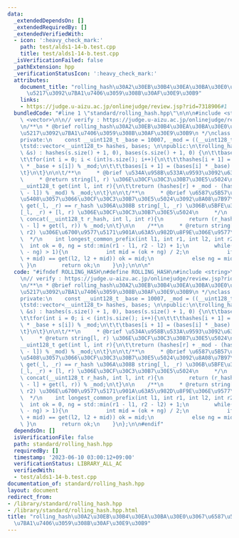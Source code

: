 ```yaml
---
data:
  _extendedDependsOn: []
  _extendedRequiredBy: []
  _extendedVerifiedWith:
  - icon: ':heavy_check_mark:'
    path: test/alds1-14-b.test.cpp
    title: test/alds1-14-b.test.cpp
  _isVerificationFailed: false
  _pathExtension: hpp
  _verificationStatusIcon: ':heavy_check_mark:'
  attributes:
    document_title: "rolling_hash\u30A2\u30EB\u30B4\u30EA\u30BA\u30E0\u3067\u6587\u5B57\
      \u5217\u3092\u7BA1\u7406\u3059\u308B\u30AF\u30E9\u30B9"
    links:
    - https://judge.u-aizu.ac.jp/onlinejudge/review.jsp?rid=7318906#1
  bundledCode: "#line 1 \"standard/rolling_hash.hpp\"\n\n\n#include <string>\n#include\
    \ <vector>\n\n// verify : https://judge.u-aizu.ac.jp/onlinejudge/review.jsp?rid=7318906#1\n\
    \n/**\n * @brief rolling_hash\u30A2\u30EB\u30B4\u30EA\u30BA\u30E0\u3067\u6587\u5B57\
    \u5217\u3092\u7BA1\u7406\u3059\u308B\u30AF\u30E9\u30B9\n */\nclass rolling_hash{\n\
    private:\n    const __uint128_t _base = 10007, _mod = ((__uint128_t)1<<61) - 1;\n\
    \tstd::vector<__uint128_t> hashes, bases; \n\npublic:\n\trolling_hash(const std::string\
    \ &s) : hashes(s.size() + 1, 0), bases(s.size() + 1, 0) {\n\t\tbases[0] = 1;\n\
    \t\tfor(int i = 0; i < (int)s.size(); i++){\n\t\t\thashes[i + 1] = (hashes[i]\
    \ * _base + s[i]) % _mod;\n\t\t\tbases[i + 1] = (bases[i] * _base) % _mod;\n\t\
    \t}\n\t}\n\n\t/**\n     * @brief \u534A\u958B\u533A\u9593\u3092\u6307\u5B9A\n\
    \     * @return string[l, r) \u306E\u30CF\u30C3\u30B7\u30E5\u5024\n     */\n\t\
    __uint128_t get(int l, int r){\n\t\treturn (hashes[r] + _mod - (hashes[l] * bases[r\
    \ - l]) % _mod) % _mod;\n\t}\n\n\t/**\n     * @brief \u6587\u5B57\u5217\u3092\u7D50\
    \u5408\u3057\u3066\u30CF\u30C3\u30B7\u30E5\u5024\u3092\u8A08\u7B97\n     * @return\
    \ get(_l, _r) == r_hash \u306A\u308B string[_l, _r) \u306B\u5BFE\u3057\u3066\u3001\
    [_l, _r) + [l, r) \u306E\u30CF\u30C3\u30B7\u30E5\u5024\n     */\n    __uint128_t\
    \ concat(__uint128_t r_hash, int l, int r){\n        return (r_hash * bases[r\
    \ - l] + get(l, r)) % _mod;\n\t}\n\n    /**\n     * @return string[l1, r1), string[l2,\
    \ r2) \u306E\u6700\u9577\u5171\u901A\u63A5\u982D\u8F9E\u306E\u9577\u3055\n   \
    \  */\n    int longest_common_prefix(int l1, int r1, int l2, int r2){\n      \
    \  int ok = 0, ng = std::min(r1 - l1, r2 - l2) + 1;\n        while(std::abs(ok\
    \ - ng) > 1){\n            int mid = (ok + ng) / 2;\n            if(get(l1, l1\
    \ + mid) == get(l2, l2 + mid)) ok = mid;\n            else ng = mid;\n       \
    \ }\n        return ok;\n    }\n};\n\n\n"
  code: "#ifndef ROLLING_HASH\n#define ROLLING_HASH\n#include <string>\n#include <vector>\n\
    \n// verify : https://judge.u-aizu.ac.jp/onlinejudge/review.jsp?rid=7318906#1\n\
    \n/**\n * @brief rolling_hash\u30A2\u30EB\u30B4\u30EA\u30BA\u30E0\u3067\u6587\u5B57\
    \u5217\u3092\u7BA1\u7406\u3059\u308B\u30AF\u30E9\u30B9\n */\nclass rolling_hash{\n\
    private:\n    const __uint128_t _base = 10007, _mod = ((__uint128_t)1<<61) - 1;\n\
    \tstd::vector<__uint128_t> hashes, bases; \n\npublic:\n\trolling_hash(const std::string\
    \ &s) : hashes(s.size() + 1, 0), bases(s.size() + 1, 0) {\n\t\tbases[0] = 1;\n\
    \t\tfor(int i = 0; i < (int)s.size(); i++){\n\t\t\thashes[i + 1] = (hashes[i]\
    \ * _base + s[i]) % _mod;\n\t\t\tbases[i + 1] = (bases[i] * _base) % _mod;\n\t\
    \t}\n\t}\n\n\t/**\n     * @brief \u534A\u958B\u533A\u9593\u3092\u6307\u5B9A\n\
    \     * @return string[l, r) \u306E\u30CF\u30C3\u30B7\u30E5\u5024\n     */\n\t\
    __uint128_t get(int l, int r){\n\t\treturn (hashes[r] + _mod - (hashes[l] * bases[r\
    \ - l]) % _mod) % _mod;\n\t}\n\n\t/**\n     * @brief \u6587\u5B57\u5217\u3092\u7D50\
    \u5408\u3057\u3066\u30CF\u30C3\u30B7\u30E5\u5024\u3092\u8A08\u7B97\n     * @return\
    \ get(_l, _r) == r_hash \u306A\u308B string[_l, _r) \u306B\u5BFE\u3057\u3066\u3001\
    [_l, _r) + [l, r) \u306E\u30CF\u30C3\u30B7\u30E5\u5024\n     */\n    __uint128_t\
    \ concat(__uint128_t r_hash, int l, int r){\n        return (r_hash * bases[r\
    \ - l] + get(l, r)) % _mod;\n\t}\n\n    /**\n     * @return string[l1, r1), string[l2,\
    \ r2) \u306E\u6700\u9577\u5171\u901A\u63A5\u982D\u8F9E\u306E\u9577\u3055\n   \
    \  */\n    int longest_common_prefix(int l1, int r1, int l2, int r2){\n      \
    \  int ok = 0, ng = std::min(r1 - l1, r2 - l2) + 1;\n        while(std::abs(ok\
    \ - ng) > 1){\n            int mid = (ok + ng) / 2;\n            if(get(l1, l1\
    \ + mid) == get(l2, l2 + mid)) ok = mid;\n            else ng = mid;\n       \
    \ }\n        return ok;\n    }\n};\n\n#endif"
  dependsOn: []
  isVerificationFile: false
  path: standard/rolling_hash.hpp
  requiredBy: []
  timestamp: '2023-06-10 03:00:12+09:00'
  verificationStatus: LIBRARY_ALL_AC
  verifiedWith:
  - test/alds1-14-b.test.cpp
documentation_of: standard/rolling_hash.hpp
layout: document
redirect_from:
- /library/standard/rolling_hash.hpp
- /library/standard/rolling_hash.hpp.html
title: "rolling_hash\u30A2\u30EB\u30B4\u30EA\u30BA\u30E0\u3067\u6587\u5B57\u5217\u3092\
  \u7BA1\u7406\u3059\u308B\u30AF\u30E9\u30B9"
---
```

